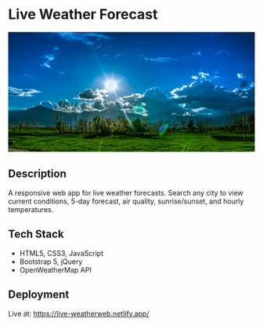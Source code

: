 # Live Weather Forecast

![Demo](2148933766.jpg)

## Description
A responsive web app for live weather forecasts. Search any city to view current conditions, 5-day forecast, air quality, sunrise/sunset, and hourly temperatures.

## Tech Stack
- HTML5, CSS3, JavaScript
- Bootstrap 5, jQuery
- OpenWeatherMap API

## Deployment
Live at: https://live-weatherweb.netlify.app/
